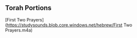 ## Torah Portions

[First Two Prayers](https://studysounds.blob.core.windows.net/hebrew/First Two Prayers.m4a)
